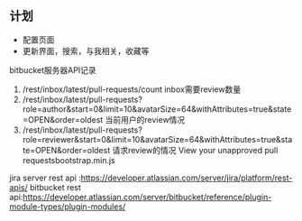 ## 计划
* 配置页面
* 更新界面，搜索，与我相关，收藏等

bitbucket服务器API记录

1. /rest/inbox/latest/pull-requests/count inbox需要review数量
2. /rest/inbox/latest/pull-requests?role=author&start=0&limit=10&avatarSize=64&withAttributes=true&state=OPEN&order=oldest 当前用户的review情况
3. /rest/inbox/latest/pull-requests?role=reviewer&start=0&limit=10&avatarSize=64&withAttributes=true&state=OPEN&order=oldest 请求review的情况 View your unapproved pull requestsbootstrap.min.js


jira server rest api :https://developer.atlassian.com/server/jira/platform/rest-apis/
bitbucket rest api:https://developer.atlassian.com/server/bitbucket/reference/plugin-module-types/plugin-modules/